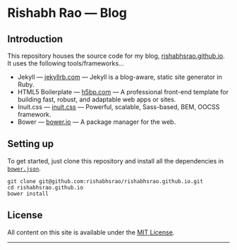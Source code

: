 Rishabh Rao &mdash; Blog
========================

## Introduction

This repository houses the source code for my blog, [rishabhsrao.github.io](http://rishabhsrao.github.io). It uses the following tools/frameworks&hellip;

* Jekyll &mdash; [jekyllrb.com](http://jekyllrb.com) &mdash; Jekyll is a blog-aware, static site generator in Ruby.
* HTML5 Boilerplate &mdash; [h5bp.com](http://html5boilerplate.com) &mdash; A professional front-end template for building fast, robust, and adaptable web apps or sites.
* Inuit.css &mdash; [inuit.css](http://inuitcss.com) &mdash; Powerful, scalable, Sass-based, BEM, OOCSS framework.
* Bower &mdash; [bower.io](http://bower.io) &mdash; A package manager for the web.

## Setting up

To get started, just clone this repository and install all the dependencies in [`bower.json`](bower.json).

    git clone git@github.com:rishabhsrao/rishabhsrao.github.io.git
    cd rishabhsrao.github.io
    bower install

## License

All content on this site is available under the [MIT License](license.md).

---

